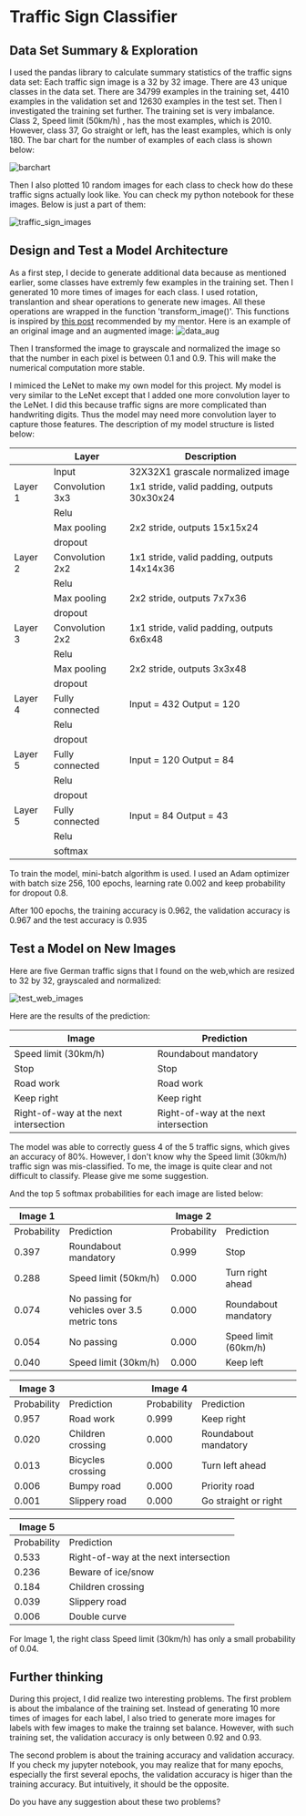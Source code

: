 # Traffic Sign Classifier

## Data Set Summary & Exploration
I used the pandas library to calculate summary statistics of the traffic signs data set:
Each traffic sign image is a 32 by 32 image. There are 43 unique classes in the data set. There are 34799 examples in the training set, 4410 examples in the validation set and 12630 examples in the test set. Then I investigated the training set further. The training set is very imbalance. Class 2, Speed limit (50km/h)
 , has the most examples, which is 2010. However, class 37, Go straight or left, has the least examples, which is only 180. The bar chart for the number of examples of each class is shown below:
 
 ![barchart](https://note.youdao.com/favicon.ico)
 
 Then I also plotted 10 random images for each class to check how do these traffic signs actually look like. You can check my python notebook for these images. Below is just a part of them:
 
 ![traffic_sign_images](https://note.youdao.com/favicon.ico)
 
##  Design and Test a Model Architecture
As a first step, I decide to generate additional data because as mentioned earlier, some classes have extremly few examples in the training set. Then I generated 10 more times of images for each class. I used rotation, translantion and shear operations to generate new images. All these operations are wrapped in the function 'transform_image()'. This functions is inspired by [this post](https://chatbotslife.com/using-augmentation-to-mimic-human-driving-496b569760a9) recommended by my mentor. Here is an example of an original image and an augmented image:
![data_aug](https://note.youdao.com/favicon.ico)

Then I transformed the image to grayscale and normalized the image so that the number in each pixel is between 0.1 and 0.9. This will make the numerical computation more stable.

I mimiced the LeNet to make my own model for this project. My model is very similar to the LeNet except that I added one more convolution layer to the LeNet. I did this because traffic signs are more complicated than handwriting digits. Thus the model may need more convolution layer to capture those features. The description of my model structure is listed below:

|               | Layer     | Description |
|---            |---        |---          |
|               |Input       | 32X32X1 grascale normalized image|
|  Layer 1      | Convolution 3x3 |1x1 stride, valid padding, outputs 30x30x24 |
|               | Relu       |               |
|               |Max pooling |2x2 stride, outputs 15x15x24|
|               |dropout     |                  |
|   Layer 2     | Convolution 2x2 |1x1 stride, valid padding, outputs 14x14x36 |
|               | Relu       |               |
|               |Max pooling |2x2 stride, outputs 7x7x36|
|               |dropout     |                  |
|   Layer 3     | Convolution 2x2 |1x1 stride, valid padding, outputs 6x6x48 |
|               | Relu       |               |
|               |Max pooling |2x2 stride, outputs 3x3x48|
|               |dropout     |                  |
|   Layer 4     | Fully connected |Input = 432  Output = 120 |
|               | Relu       |               |
|               |dropout     |                  |
|   Layer 5     | Fully connected |Input = 120  Output = 84 |
|               | Relu       |               |
|               |dropout     |                  |
|   Layer 5     | Fully connected |Input = 84  Output = 43 |
|               | Relu       |               |
|               |softmax     |                  |


To train the model, mini-batch algorithm is used. I used an Adam optimizer with batch size 256, 100 epochs, learning rate 0.002 and keep probability for dropout 0.8.

After 100 epochs, the training accuracy is 0.962, the validation accuracy is 0.967 and the test accuracy is 0.935

## Test a Model on New Images
Here are five German traffic signs that I found on the web,which are resized to 32 by 32, grayscaled and normalized:

![test_web_images](https://note.youdao.com/favicon.ico)

Here are the results of the prediction:

|Image  |Prediction|
|-----  |----------|
|Speed limit (30km/h)|Roundabout mandatory|
|Stop   |Stop      |
|Road work|Road work|
|Keep right|Keep right|
|Right-of-way at the next intersection|Right-of-way at the next intersection|

The model was able to correctly guess 4 of the 5 traffic signs, which gives an accuracy of 80%. However, I don't know why the Speed limit (30km/h) traffic sign was mis-classified. To me, the image is quite clear and not difficult to classify. Please give me some suggestion.

And the top 5 softmax probabilities for each image are listed below:

|Image 1        ||        Image 2||
|-------|-------|---------|-------|
|Probability|Prediction|Probability|Prediction|
|0.397|Roundabout mandatory|0.999|Stop|
|0.288|Speed limit (50km/h)|0.000|Turn right ahead|
|0.074|No passing for vehicles over 3.5 metric tons|0.000|Roundabout mandatory|
|0.054|No passing|0.000|Speed limit (60km/h)|
|0.040|Speed limit (30km/h)|0.000|Keep left|


|Image 3        ||        Image 4||
|---------|-------|---------|-------|
|Probability|Prediction|Probability|Prediction|
|0.957|Road work|0.999|Keep right|
|0.020|Children crossing|0.000|Roundabout mandatory|
|0.013|Bicycles crossing|0.000|Turn left ahead|
|0.006|Bumpy road|0.000|Priority road|
|0.001|Slippery road|0.000|Go straight or right|

|   Image 5 ||
|-----------|---------|
|Probability|Prediction|
|0.533|Right-of-way at the next intersection|
|0.236|Beware of ice/snow|
|0.184|Children crossing|
|0.039|Slippery road|
|0.006|Double curve|

For Image 1, the right class Speed limit (30km/h) has only a small probability of 0.04.

## Further thinking
During this project, I did realize two interesting problems.
The first problem is about the imbalance of the training set. Instead of generating 10 more times of images for each label, I also tried to generate more images for labels with few images to make the trainng set balance. However, with such training set, the validation accuracy is only between 0.92 and 0.93.

The second problem is about the training accuracy and validation accuracy. If you check my jupyter notebook, you may realize that for many epochs, especially the first several epochs, the validation accuracy is higer than the training accuracy. But intuitively, it should be the opposite.

Do you have any suggestion about these two problems?